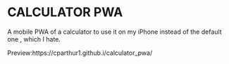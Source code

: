# CALCULATOR PWA
A mobile PWA of a calculator to use it on my iPhone instead of the default one , which I hate.
<p>Preview:https://cparthur1.github.i/calculator_pwa/</p>

